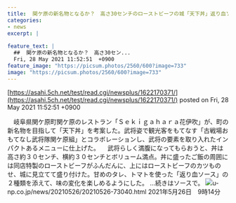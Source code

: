 ```yaml
---
title:  関ケ原の新名物となるか？　高さ30センチのローストビーフの城「天下丼」返り血ソース付き  
categories:
- news
excerpt: |
  
feature_text: |
  ##  関ケ原の新名物となるか？　高さ30セン...
  Fri, 28 May 2021 11:52:51  +0900
feature_image: "https://picsum.photos/2560/600?image=733"
image: "https://picsum.photos/2560/600?image=733"
---
```


[https://asahi.5ch.net/test/read.cgi/newsplus/1622170371/](https://asahi.5ch.net/test/read.cgi/newsplus/1622170371/)
posted on Fri, 28 May 2021 11:52:51  +0900

<!--more-->

　岐阜県関ケ原町関ケ原のレストラン「Ｓｅｋｉｇａｈａｒａ花伊吹」が、町の新名物を目指して「天下丼」を考案した。武将姿で観光客をもてなす「古戦場おもてなし武将隊関ケ原組」とコラボレーションし、武将の要素を取り入れたインパクトあるメニューに仕上げた。 　武将らしく満腹になってもらおうと、丼は高さ約３０センチ、横約３０センチとボリューム満点。丼に盛ったご飯の周囲には同店特製のローストビーフがふんだんに、上にはローストビーフのカツものせ、城に見立てて盛り付けた。甘めのタレ、トマトを使った「返り血ソース」の２種類を添えて、味の変化を楽しめるようにした。 …続きはソースで。 ![](https://www.gif)u-np.co.jp/news/20210526/20210526-73040.html 2021年5月26日　9時14分

